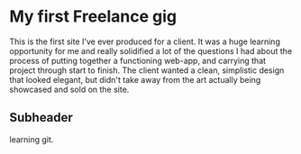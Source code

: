 # My first Freelance gig

This is the first site I've ever produced for a client. It was a huge learning opportunity for me
and really solidified a lot of the questions I had about the process of putting together a functioning 
web-app, and carrying that project through start to finish. The client wanted a clean, simplistic design that 
looked elegant, but didn't take away from the art actually being showcased and sold on the site. 


## Subheader

learning git. 